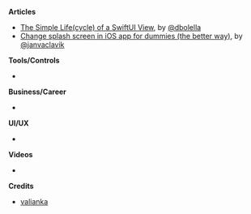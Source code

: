 **Articles**

* [The Simple Life(cycle) of a SwiftUI View](https://medium.com/flawless-app-stories/the-simple-life-cycle-of-a-swiftui-view-95e2e14848a2), by [@dbolella](https://twitter.com/dbolella)
* [Change splash screen in iOS app for dummies (the better way)](https://medium.com/flawless-app-stories/change-splash-screen-in-ios-app-for-dummies-the-better-way-e385327219e), by [@janvaclavik](https://twitter.com/janvaclavik)

**Tools/Controls**

* 

**Business/Career**

* 

**UI/UX**

* 

**Videos**

* 

**Credits**

* [valianka](https://github.com/valianka)
